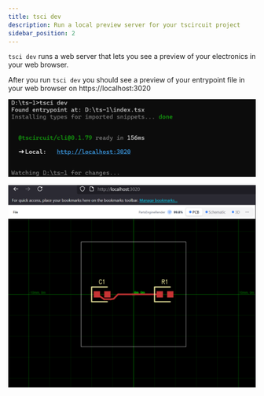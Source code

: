 ```yaml
---
title: tsci dev
description: Run a local preview server for your tscircuit project
sidebar_position: 2
---
```


`tsci dev` runs a web server that lets you see a preview of your electronics
in your web browser.

After you run `tsci dev` you should see a preview of your entrypoint file in
your web browser on https://localhost:3020

![tsci dev result](../../static/img/tsci-dev.png)

![browser](../../static/img/pcb-runframe.png)
